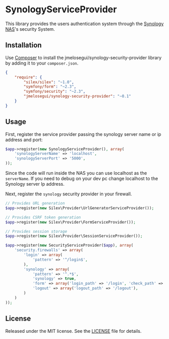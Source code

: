 SynologyServiceProvider
====================

This library provides the users authentication system through the [Synology NAS][1]'s security System.

Installation
------------

Use [Composer][2] to install the jmelosegui/synology-security-provider library by adding it to your `composer.json`.

```json
{
    "require": {
        "silex/silex": "~1.0",
        "symfony/form": "~2.3",
        "symfony/security": "~2.3",
        "jmelosegui/synology-security-provider": "~0.1"
    }
}
```

Usage
-----

First, register the service provider passing the synology server name or ip address and port:

```php
$app->register(new SynologyServiceProvider(), array(
    'synologyServerName' => 'localhost',
    'synologyServerPort' => '5000',
));
```
Since the code will run inside the NAS you can use localhost as the `serverName`.
If you need to debug on your dev pc change localhost to the Synology server Ip address.

Next, register the `synology` security provider in your firewall.

```php
// Provides URL generation
$app->register(new Silex\Provider\UrlGeneratorServiceProvider());

// Provides CSRF token generation
$app->register(new Silex\Provider\FormServiceProvider());

// Provides session storage
$app->register(new Silex\Provider\SessionServiceProvider());

$app->register(new SecurityServiceProvider($app), array(
    'security.firewalls' => array(
        'login' => array(
            'pattern' => '^/login$',
        ),
        'synology' => array(
            'pattern' => '^.*$',
            'synology' => true,
            'form' => array('login_path' => '/login', 'check_path' => '/dologin', 'use_referer' => true),
            'logout' => array('logout_path' => '/logout'),
        )
    )
));
```

License
-------

Released under the MIT license. See the [LICENSE][3] file for details.

[1]: http://www.synology.com/
[2]: http://getcomposer.org
[3]: https://github.com/jmelosegui/synology-security-provider/blob/master/LICENSE
